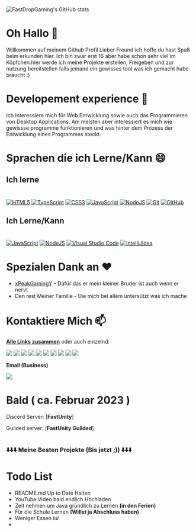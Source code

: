 <p align="center">
<img alt="" src=https://img.shields.io/github/stars/fastdropgaming?affiliations=OWNER%2CCOLLABORATOR&label=Sterne&color=yellow&style=for-the-badge&logo=starz>
<img alt="" src=https://komarev.com/ghpvc/?username=fastdropgaming&color=brightgreen&style=for-the-badge&label=Profil+Aufrufe />
<img alt="" src=https://img.shields.io/github/repo-size/fastdropgaming/readme.md?&style=for-the-badge&logo=obsidian>
<img alt="" src=https://img.shields.io/github/last-commit/fastdropgaming/readme.md?&style=for-the-badge&logo=github>
<img alt="" src=https://img.shields.io/badge/Made%20in-Deutschland-green?&style=for-the-badge&label=Gemacht+in>

</p>

<p align="center">
<img alt="" src=https://img.shields.io/github/followers/fastdropgaming?style=social&label=Github+Follower>
<img alt="" src=https://img.shields.io/twitter/follow/fastdropg?style=social&label=Twitter+Follower>
<img alt="" src=https://img.shields.io/youtube/channel/subscribers/UC6qBCiA7IMBboBUnbOtR0pQ?style=social&label=YouTube+Abonnenten>
</p>

<p align="center">
<img alt="" src=https://img.shields.io/twitch/status/fastdrop_gaming?style=social>

![FastDropGaming's GitHub stats](https://github-readme-stats.vercel.app/api?username=fastdropgaming&theme=light&show_icons=true&text_color=000000&border_color=000000&locale=de)

# **Oh Hallo** 👋
Willkommen auf meinem Github Profil Lieber Freund ich hoffe du hast Spaß beim erkunden hier. Ich bin zwar erst 16 aber habe schon sehr viel im Köpfchen.hier werde ich meine Projekte erstellen, Freigeben und zur nutzung bereitstellen falls jemand ein gewisses tool was ich gemacht habe braucht :)

# **Developement experience** 📌
Ich Interessiere mich für Web Entwicklung sowie auch das Programmieren von Desktop Applications.
Am meisten aber interessiert es mich wie gewissse programme funktionieren und was hinter dem Prozess der Entwicklung eines Programmes steckt.
# **Sprachen die ich Lerne/Kann** 😄
## **Ich lerne**
#
<a href="https://de.wikipedia.org/wiki/HTML5"><img alt="HTML5" src="https://img.shields.io/badge/html5-%23E34F26.svg?&style=for-the-badge&logo=html5&logoColor=white"/></a>
<a href="https://www.typescriptlang.org"><img alt="TypeScript" src="https://img.shields.io/badge/typescript-%23007ACC.svg?&style=for-the-badge&logo=typescript&logoColor=white"/></a>
<a href="https://de.wikipedia.org/wiki/Cascading_Style_Sheets"><img alt="CSS3" src="https://img.shields.io/badge/css3-%231572B6.svg?&style=for-the-badge&logo=css3&logoColor=white"/></a>
<a href="https://www.javascript.com/"><img alt="JavaScript" src="https://img.shields.io/badge/javascript-%23323330.svg?&style=for-the-badge&logo=javascript&logoColor=%23F7DF1E"/></a>
<a href="https://nodejs.org/en/"><img alt="NodeJS" src="https://img.shields.io/badge/node.js-%2343853D.svg?&style=for-the-badge&logo=node.js&logoColor=white"/></a>
<a href="https://git-scm.com/"><img alt="Git" src="https://img.shields.io/badge/git-%23F05033.svg?&style=for-the-badge&logo=git&logoColor=white"/></a>
<a href="https://github.com/"><img alt="GitHub" src="https://img.shields.io/badge/github-%23121011.svg?&style=for-the-badge&logo=github&logoColor=white"/></a>


## **Ich Lerne/Kann**
#
<a href="https://www.javascript.com/"><img alt="JavaScript" src="https://img.shields.io/badge/javascript-%23323330.svg?&style=for-the-badge&logo=javascript&logoColor=%23F7DF1E"/></a>
<a href="https://nodejs.org/en/"><img alt="NodeJS" src="https://img.shields.io/badge/node.js-%2343853D.svg?&style=for-the-badge&logo=node.js&logoColor=white"/></a>
<a href="https://code.visualstudio.com/"><img alt="Visual Studio Code" src="https://img.shields.io/badge/Visual Studio Code-0078d7.svg?&style=for-the-badge&logo=visual-studio-code&logoColor=white"/></a>
<a href="https://www.jetbrains.com/de-de/idea/"><img alt="IntelliJIdea" src="https://img.shields.io/badge/intellijidea-%23121011.svg?&style=for-the-badge&logo=intellijidea&logoColor=white"/></a>

# **Spezialen Dank an** ❤️
- [xPeakGamingY](https://account.xbox.com/de-de/profile?gamertag=xPeakGamingY) - Dafür das er mein kleiner Bruder ist auch wenn er nervt
- Den rest Meiner Familie - Die mich bei allem untersützt  was ich mache

# **Kontaktiere Mich** 📫  
[**Alle Links zusammen**](https://fastdropg.carrd.co/) oder auch einzelnd:

<a href="https://twitter.com/FastDropG"><img src="https://img.shields.io/badge/Twitter-1DA1F2?style=for-the-badge&logo=twitter&logoColor=white"/></a>
<a href="https://www.reddit.com/user/FastDrop_Gaming"><img src="https://img.shields.io/badge/Reddit-FF4500?style=for-the-badge&logo=reddit&logoColor=white"/></a>
<a href="https://twitch.tv/FastDrop_Gaming"><img src="https://img.shields.io/badge/Twitch-9347FF?style=for-the-badge&logo=twitch&logoColor=white"/></a>
<a href="https://instagram.com/FastDrop_Gaming"><img src="https://img.shields.io/badge/Instagram-FE2082?style=for-the-badge&logo=instagram&logoColor=white"/></a>
<a href="https://instagram.com/Francescofotografiert"><img src="https://img.shields.io/badge/Instagram (Fotografie)-FE2082?style=for-the-badge&logo=instagram&logoColor=white"/></a>
<a href="https://www.youtube.com/@Fastdrop"><img src="https://img.shields.io/badge/YouTube-FE0000?style=for-the-badge&logo=youtube&logoColor=white"/></a>
<a href="https://steamcommunity.com/id/fastdropyt/"><img src="https://img.shields.io/badge/Steam-C5C3C0?style=for-the-badge&logo=steam&logoColor=black"/></a>
<a href="https://tiktok.com/FastDrop_Gaming"><img src="https://img.shields.io/badge/TikTok-000000?style=for-the-badge&logo=tiktok&logoColor=white"/></a>
<a href="https://tiktok.com/Franfotos"><img src="https://img.shields.io/badge/TikTok (Fotografie)-000000?style=for-the-badge&logo=tiktok&logoColor=white"/></a>
<a href="https://github.com/FastDropGaming"><img src="https://img.shields.io/badge/GitHub-000000?style=for-the-badge&logo=github&logoColor=white"/></a>

**Email (Business)**

<a href="mailto:business.fastdropg@gmail.com "><img src="https://img.shields.io/badge/Gmail-EB4436?style=for-the-badge&logo=gmail&logoColor=white"/></a> 
# **Bald ( ca. Februar 2023 )**
Discord Server: [**FastUnity**]

Guilded server: [**FastUnity Guilded**]

#


### ⬇️⬇️⬇️ Meine Besten Projekte (Bis jetzt ;)) ⬇️⬇️⬇️

#

# **Todo List**
* README.md Up to Date Halten
* YouTube Video bald endlich Hochladen
* Zeit nehmen um Java gründlich zu Lernen __(in den Ferien)__
* Für die Schule Lernen __(Willst ja Abschluss haben)__
* Weniger Essen *lul*
* 
